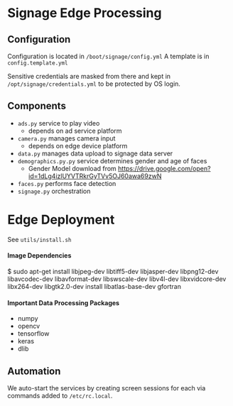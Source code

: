 # Signage Edge Processing


## Configuration
Configuration is located in `/boot/signage/config.yml`
A template is in `config.template.yml`

Sensitive credentials are masked from there and kept in `/opt/signage/credentials.yml` to be protected by OS login.

## Components

  * `ads.py` service to play video
    * depends on ad service platform
  * `camera.py` manages camera input
    * depends on edge device platform
  * `data.py` manages data upload to signage data server
  * `demographics.py.py` service determines gender and age of faces
    * Gender Model download from https://drive.google.com/open?id=1dLg4izlUYVTRkrGyTVv5OJ60awa69zwN
  * `faces.py` performs face detection
  * `signage.py` orchestration


# Edge Deployment

See `utils/install.sh`

#### Image Dependencies
  $ sudo apt-get install libjpeg-dev libtiff5-dev libjasper-dev libpng12-dev libavcodec-dev libavformat-dev libswscale-dev libv4l-dev libxvidcore-dev libx264-dev libgtk2.0-dev install libatlas-base-dev gfortran

#### Important Data Processing Packages
  * numpy
  * opencv
  * tensorflow
  * keras
  * dlib

## Automation

We auto-start the services by creating screen sessions for each via commands added to `/etc/rc.local`.

